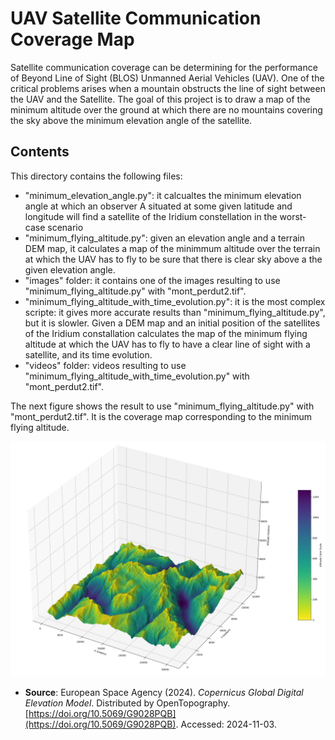 # UAV Satellite Communication Coverage Map
Satellite communication coverage can be determining for the performance of Beyond Line of Sight (BLOS) Unmanned Aerial Vehicles (UAV). One of the critical problems arises when a mountain obstructs the line of sight between the UAV and the Satellite. 
The goal of this project is to draw a map of the minimum altitude over the ground at which there are no mountains covering the sky above the minimum elevation angle of the satellite.

## Contents
This directory contains the following files:
- "minimum_elevation_angle.py": it calcualtes the minimum elevation angle at which an observer A situated at some given latitude and longitude will find a satellite of the Iridium constellation in the worst-case scenario
- "minimum_flying_altitude.py": given an elevation angle and a terrain DEM map, it calculates a map of the minimmum altitude over the terrain at which the UAV has to fly to be sure that there is clear sky above a the given elevation angle.
- "images" folder: it contains one of the images resulting to use "minimum_flying_altitude.py" with "mont_perdut2.tif".
- "minimum_flying_altitude_with_time_evolution.py": it is the most complex scripte: it gives more accurate results than "minimum_flying_altitude.py", but it is slowler. Given a DEM map and an initial position of the satellites of the Iridium constallation calculates the map of the minimum flying altitude at which the UAV has to fly to have a clear line of sight with a satellite, and its time evolution.
- "videos" folder: videos resulting to use "minimum_flying_altitude_with_time_evolution.py" with "mont_perdut2.tif".

The next figure shows the result to use "minimum_flying_altitude.py" with "mont_perdut2.tif". It is the coverage map corresponding to the minimum flying altitude.

![Mont Perdut coverage map](images/mont_perdut.png) 

- **Source**: European Space Agency (2024). *Copernicus Global Digital Elevation Model*. Distributed by OpenTopography. [https://doi.org/10.5069/G9028PQB](https://doi.org/10.5069/G9028PQB). Accessed: 2024-11-03.
